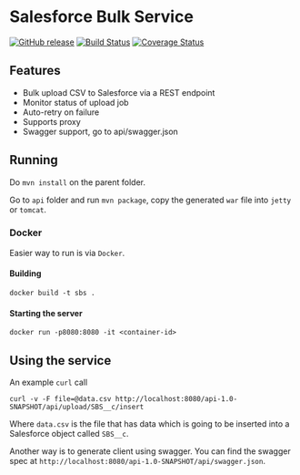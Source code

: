 # Salesforce Bulk Service
[![GitHub release](https://img.shields.io/github/release/prathik/sbs.svg)](https://github.com/prathik/sbs) [![Build Status](https://travis-ci.org/prathik/sbs.svg?branch=master)](https://travis-ci.org/prathik/sbs) [![Coverage Status](https://coveralls.io/repos/github/prathik/sbs/badge.svg?branch=master)](https://coveralls.io/github/prathik/sbs?branch=master)

## Features

* Bulk upload CSV to Salesforce via a REST endpoint
* Monitor status of upload job
* Auto-retry on failure
* Supports proxy
* Swagger support, go to api/swagger.json

## Running

Do `mvn install` on the parent folder.

Go to `api` folder and run `mvn package`, copy the generated `war` file into `jetty` or `tomcat`.

### Docker

Easier way to run is via `Docker`.

#### Building

`docker build -t sbs .`

#### Starting the server

`docker run -p8080:8080 -it <container-id>`

## Using the service

An example `curl` call

`curl -v -F file=@data.csv http://localhost:8080/api-1.0-SNAPSHOT/api/upload/SBS__c/insert`

Where `data.csv` is the file that has data which is going to be inserted into a Salesforce object called `SBS__c`.

Another way is to generate client using swagger. You can find the swagger spec at `http://localhost:8080/api-1.0-SNAPSHOT/api/swagger.json`.